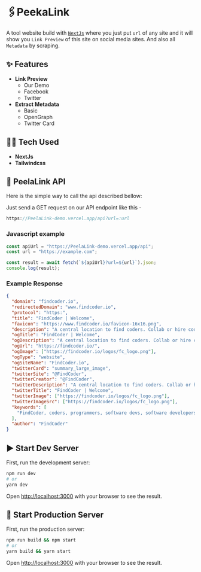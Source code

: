 # 🖇️PeekaLink



A tool website build with [`NextJs`](https://nextjs.org) where you just put `url` of any site and it will show you `Link Preview` of this site on social media sites.
And also all `Metadata` by scraping.

## ✨ Features

- **Link Preview**
  - Our Demo
  - Facebook
  - Twitter
- **Extract Metadata**
  - Basic
  - OpenGraph
  - Twitter Card

## 👨‍💻 Tech Used

- **NextJs**
- **Tailwindcss**

##  🚀 PeelaLink API

Here is the simple way to call the api described bellow:

Just send a GET request on our API endpoint like this -

```js
https://PeelaLink-demo.vercel.app/api?url=:url
```

### Javascript example

```js
const apiUrl = "https://PeelaLink-demo.vercel.app/api";
const url = "https://example.com";

const result = await fetch(`${apiUrl}?url=${url}`).json;
console.log(result);
```

### Example Response

```json
{
  "domain": "findcoder.io",
  "redirectedDomain": "www.findcoder.io",
  "protocol": "https:",
  "title": "FindCoder | Welcome",
  "favicon": "https://www.findcoder.io/favicon-16x16.png",
  "description": "A central location to find coders. Collab or hire coders with no middleman. An open platform to hire coders based on skills and projects. Showcase your work! Participate in challenges and win exciting prizes and goodies. Improve your portfolio and get interview ready with real world knowledge.",
  "ogTitle": "FindCoder | Welcome",
  "ogDescription": "A central location to find coders. Collab or hire coders with no middleman. An open platform to hire coders based on skills and projects. Showcase your work! Participate in challenges and win exciting prizes and goodies. Improve your portfolio and get interview ready with real world knowledge.",
  "ogUrl": "https://findcoder.io/",
  "ogImage": ["https://findcoder.io/logos/fc_logo.png"],
  "ogType": "website",
  "ogSiteName": "FindCoder.io",
  "twitterCard": "summary_large_image",
  "twitterSite": "@FindCoder",
  "twitterCreator": "@FindCoder",
  "twitterDescription": "A central location to find coders. Collab or hire coders with no middleman. An open platform to hire coders based on skills and projects. Showcase your work! Participate in challenges and win exciting prizes and goodies. Improve your portfolio and get interview ready with real world knowledge.",
  "twitterTitle": "FindCoder | Welcome",
  "twitterImage": ["https://findcoder.io/logos/fc_logo.png"],
  "twitterImageSrc": ["https://findcoder.io/logos/fc_logo.png"],
  "keywords": [
    "FindCoder, coders, programmers, software devs, software developers, hire coders, hire coders online, hire coders all over the worldundefined"
  ],
  "author": "FindCoder"
}
```

## ▶️ Start Dev Server

First, run the development server:

```bash
npm run dev
# or
yarn dev
```

Open [http://localhost:3000](http://localhost:3000) with your browser to see the result.

## 🚀 Start Production Server

First, run the production server:

```bash
npm run build && npm start
# or
yarn build && yarn start
```

Open [http://localhost:3000](http://localhost:3000) with your browser to see the result.
